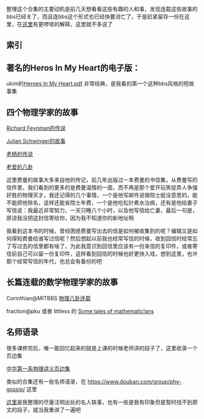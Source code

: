 整理这个合集的主要动机是前几天想看看这些有趣的人和事，发现连载这些故事的bbs已经关了，而且连bbs这个形式也已经快要消亡了，于是赶紧留存一份在这里，在[这里](https://github.com/chengchengcode/shulibaguaji/blob/master/note.md)有更啰嗦的解释，这里就不多说了

索引
---

著名的Heros In My Heart的电子版：
---------

ukim的[Heroes In My Heart.pdf](https://github.com/chengchengcode/shulibagua/blob/master/heroes%20in%20my%20heart.pdf) 非常经典，是我看的第一个这种bbs风格的短故事集

四个物理学家的故事
------

[Richard Feynman的传说](https://github.com/chengchengcode/shulibaguaji/blob/master/Richard%20Feynman%E7%9A%84%E4%BC%A0%E8%AF%B4.md)

[Julian Schwinger的故事](https://github.com/chengchengcode/shulibagua/blob/master/Julian%20Schwinger%E7%9A%84%E6%95%85%E4%BA%8B.md)

[老杨的传说](https://github.com/chengchengcode/shulibagua/blob/master/%E8%80%81%E6%9D%A8%E7%9A%84%E4%BC%A0%E8%AF%B4.md)

[老爱的八卦](https://github.com/chengchengcode/shulibagua/blob/master/%E8%80%81%E7%88%B1%E7%9A%84%E5%85%AB%E5%8D%A6.md)

这里费曼的故事大多来自他的传记，前几年出版过一本费曼的书信集，从费曼写的信件里，我们看到的更多的是费曼温情的一面，而不再是那个爱开玩笑捉弄人争强好胜的物理天才，我还记得的几个事情，一个是他写邮件说做院士挺没意思的，能不能把他除名，这样还能省院士年费，一个是他吃松针煮水治病，还有是他给妻子写信说：我最近非常努力，一天只睡八个小时，以及他写信给亡妻，最后一句是，原谅我没把这封信寄给你，因为我不知道你的新地址啊

我看到这本书的时候，曾经困惑费曼写出去的信是如何被收集到的呢？编辑又是如何得知费曼给谁写过信呢？然后想起以前我也经常写信的时候，收到回信时经常忘了写过去的信里都有啥了，为此我意识到回信里应该有一份来信的复印件，或者寄信前自己可以留一份复印件，这样看到回信的时候也好更快入戏，想到这里，也许那个经常写信的年代，也总会有备份的吧

长篇连载的数学物理学家的故事
-------

Corinthian@MITBBS [物理八卦连载](https://github.com/chengchengcode/shulibaguaji/blob/master/%E7%89%A9%E7%90%86%E5%85%AB%E5%8D%A6%E8%BF%9E%E8%BD%BD.md)

fraction@pku 或者 littless 的 [Some tales of mathematic!ans](https://github.com/chengchengcode/shulibaguaji/blob/master/some%20tales%20of%20mathematic!ans.md)

名师语录
--------

很多课修完后，唯一能回忆起来的就是上课的时候老师讲的段子了，这里收录一个页边集

[中华第一系物理讲义页边集](https://github.com/chengchengcode/shulibagua/blob/master/%E4%B8%AD%E5%8D%8E%E7%AC%AC%E4%B8%80%E7%B3%BB%E7%89%A9%E7%90%86%E8%AE%B2%E4%B9%89%E9%A1%B5%E8%BE%B9%E9%9B%86.md)

类似的合集还有一些名师语录，在 https://www.douban.com/group/phy-gossip/ 这里

[这里](https://github.com/chengchengcode/shulibagua/blob/master/%E6%9C%9D%E8%8A%B1%E5%A4%95%E6%8B%BE.md)是我整理的尽量注明出处的名人轶事，也有一些是我有印象但是暂时找不到原文的段子，就当我重讲了一遍吧

